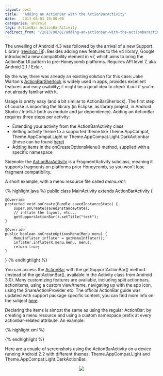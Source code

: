 ```yaml
---
layout: post
title:  "Adding an ActionBar with the ActionBarActivity"
date:   2013-08-01 10:00:00
categories: android
tags: ActionBar ActionBarActivity
redirect_from: "/2013/08/01/adding-an-actionbar-with-the-actionbaractivity/"
---
```

The unveiling of Android 4.3 was followed by the arrival of a new Support Library ([revision 18](http://developer.android.com/tools/support-library/index.html)). Besides adding new features to the v4 library, Google introduced a new compatibility element in v7, which aims to bring the ActionBar UI pattern to pre-Honeycomb platforms. Requires API level 7, aka Android 2.1 / Eclair.

<!-- more -->

By the way, there was already an existing solution for this case: Jake Warton's [ActionBarSherlock](http://actionbarsherlock.com/) is widely used in apps, provides excellent features and easy usability; it might be a good idea to check it out if you're not already familiar with it.

Usage is pretty easy (and a bit similar to ActionBarSherlock). The first step of course is importing the library (in Eclipse: as library project, in Android Studio / IntelliJ: both as module and jar dependency). Adding an ActionBar requires three steps per activity:

*   Extending your activity from the ActionBarActivity class
*   Setting activity theme to a supported theme like Theme.AppCompat, Theme.AppCompat.Light or Theme.AppCompat.Light.DarkActionbar (these can be found [here](http://developer.android.com/reference/android/support/v7/appcompat/R.style.html))
*   Adding items in the onCreateOptionsMenu() method, supplied with a specific namespace

Sidenote: the [ActionBarActivity](http://developer.android.com/reference/android/support/v7/app/ActionBarActivity.html) is a FragmentActivity subclass, meaning it supports fragments on platforms prior Honeycomb, so you won't lose fragment compatibility.

A short example, with a menu resource file called _menu.xml_:

{% highlight java %}
public class MainActivity extends ActionBarActivity {

    @Override
    protected void onCreate(Bundle savedInstanceState) {
        super.onCreate(savedInstanceState);
        // inflate the layout, etc...
        getSupportActionBar().setTitle("test");
    }

    @Override
    public boolean onCreateOptionsMenu(Menu menu) {
        MenuInflater inflater = getMenuInflater();
        inflater.inflate(R.menu.menu, menu);
        return true;
    }
}
{% endhighlight %}

You can access the [ActionBar](http://developer.android.com/reference/android/support/v7/app/ActionBar.html) with the getSupportActionBar() method (instead of the getActionBar(), available in the Activity class from Android 3.0). Many customizing features are available, including split actionbars, actionitems, using a custom view/theme, navigating up with the app icon, using the ShareActionProvider etc. The official ActionBar guide was updated with support package specific content, you can find more info on the subject [here](http://developer.android.com/guide/topics/ui/actionbar.html).

Declaring the items is almost the same as using the regular ActionBar: by creating a menu resource and using a custom namespace prefix at every actionbar-related attribute. An example:

{% highlight xml %}
<?xml version="1.0" encoding="utf-8"?>
<menu xmlns:android="http://schemas.android.com/apk/res/android"
      xmlns:yourapp="http://schemas.android.com/apk/res-auto">
    <item android:id="@+id/menu_item_1"
          yourapp:showAsAction="always"
          android:icon="@drawable/ic_launcher"
          android:title="@string/menu_item_1" />
</menu>
{% endhighlight %}

Here are a couple of screenshots using the ActionBarActivity on a device running Android 2.2 with different themes: Theme.AppCompat.Light and Theme.AppCompat.Light.DarkActionBar.

<p  align="center">
	<img src="http://andraskinder.com/img/post/actionbar_support.png"/>
</p>